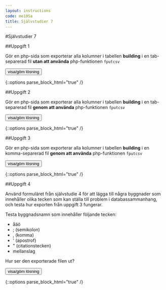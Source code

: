 ```yaml
---
layout: instructions
code: me105a
title: Självstudier 7
---
```


<style>
table {border-collapse: collapse;font-size:smaller}
th, td {border: 1px solid #BBBBBB}
th, td {text-align:left}
th, td {padding: 6px;}
</style>

<script>
  var toggle = function(id) {
  var mydiv = document.getElementById(id);
  if (mydiv.style.display === 'block' || mydiv.style.display === '')
    mydiv.style.display = 'none';
  else
    mydiv.style.display = 'block'
  }
</script>


#Självstudier 7

##Uppgift 1

Gör en php-sida som exporterar alla kolumner i tabellen **building** i en tab-separerad fil **utan att använda** php-funktionen `fputcsv`

<!--START SHOW/HIDE-->
<input type="button" value="visa/göm lösning" onclick="toggle('answer1');">

{::options parse_block_html="true" /}
<div id="answer1" style="display:none">

<!doctype html>
<html>
<head>
<meta charset="UTF-8">
<title>Uppgift 1</title>
</head>
<body>
<h1>Självstudie 8</h1>
<h2>Uppgift 1</h2>
<?php
error_reporting(E_ALL);
ini_set('display_errors', 1);

// Anslut till databasen
include $_SERVER['DOCUMENT_ROOT'] . '/username/me105a/connect.php';

// Hämta alla kolumner från tabellen building
$sql = 'SELECT * FROM building';
$result = $pdo->query($sql);

//OBS före loopen måste vi skapa en tom strängvariabel $export som sedan byggs på
$export="";
foreach ($result as $row) {
	$id=$row['id'];   
	$name=$row['name'];
	$street=$row['street'];
	$streetnumber=$row['streetnumber'];
	//lägg ihop alla kolumner till en sträng. tabb-tecken \t mellan varje kolumn, ny rad \n på slutet	
	$tab_separated_row="$id\t$name\t$street\t$streetnumber\n";
	//lägg till aktuell rad sist i strängen $export
	$export.=$tab_separated_row;
}
//nu ska vi spara $export i en fil
$filename="export1.txt";
file_put_contents($filename,$export);
//filen finns nu på webbservern men vi behöver en länk för
//att komma åt den
echo "Hämta exporterad fil: ";
echo "<a href='$filename'>$filename</a>";
?>
</body>
</html>

</div>
<!--END SHOW/HIDE-->
 
##Uppgift 2

Gör en php-sida som exporterar alla kolumner i tabellen **building** i en tab-separerad fil **genom att använda** php-funktionen `fputcsv`

<!--START SHOW/HIDE-->
<input type="button" value="visa/göm lösning" onclick="toggle('answer2');">

{::options parse_block_html="true" /}
<div id="answer2" style="display:none">

<!doctype html>
<html>
<head>
<meta charset="UTF-8">
<title>Uppgift 2</title>
</head>

<body>
<h1>Självstudie 8</h1>
<h2>Uppgift 2</h2>
<?php
error_reporting(E_ALL);
ini_set('display_errors', 1);

// Anslut till databasen
include $_SERVER['DOCUMENT_ROOT'] . '/username/me105a/connect.php';

// Hämta alla kolumner från tabellen building
$sql = 'SELECT * FROM building';
$result = $pdo->query($sql);

$filename="export2.txt";

// Öppna filen för att kunna skriva till den
$file = fopen($filename, 'w');

foreach ($result as $row) {
	// Bestäm vilka kolumner som ska skrivas till filen
	// och lägg i en array
	$values = array(
		$row['id'],
		$row['name'],
		$row['street'],
		$row['streetnumber']
	);
	// Skriv alla värden ($values) till vår fil ($file)
	// Separera alla värden med en tab (\t)
	fputcsv($file, $values, "\t");
}

// Stäng filen
fclose($file);
echo "Hämta exporterad fil: ";
echo "<a href='$filename'>$filename</a>";
?>
</body>
</html>

</div>
<!--END SHOW/HIDE-->

##Uppgift 3

Gör en php-sida som exporterar alla kolumner i tabellen **building** i en komma-separerad fil **genom att använda** php-funktionen `fputcsv`

<!--START SHOW/HIDE-->
<input type="button" value="visa/göm lösning" onclick="toggle('answer3');">

{::options parse_block_html="true" /}
<div id="answer3" style="display:none">

<!doctype html>
<html>
<head>
<meta charset="UTF-8">
<title>Uppgift 3</title>
</head>

<body>
<h1>Självstudie 8</h1>
<h2>Uppgift 3</h2>
<?php
error_reporting(E_ALL);
ini_set('display_errors', 1);

// Anslut till databasen
include $_SERVER['DOCUMENT_ROOT'] . '/username/me105a/connect.php';

// Hämta alla kolumner från tabellen building
$sql = 'SELECT * FROM building';
$result = $pdo->query($sql);

$filename="export3.txt";

// Öppna filen för att kunna skriva till den
$file = fopen($filename, 'w');

foreach ($result as $row) {
	// Bestäm vilka kolumner som ska skrivas till filen
	// och lägg i en array
	$values = array(
		$row['id'],
		$row['name'],
		$row['street'],
		$row['streetnumber']
	);
	// Skriv alla värden ($values) till vår fil ($file)
	// Separera alla värden med komma
	fputcsv($file, $values, ",");
}

// Stäng filen
fclose($file);
echo "Hämta exporterad fil: ";
echo "<a href='$filename'>$filename</a>";
?>
</body>
</html>

</div>
<!--END SHOW/HIDE-->

##Uppgift 4

Använd formuläret från självstudie 4 för att lägga till några byggnader som innehåller olika tecken som kan ställa till problem i databassammanhang, och testa hur exporten från uppgift 3 fungerar. 

Testa byggnadsnamn som innehåller följande tecken:

- åäö
- ; (semikolon)
- , (komma)
- ' (apostrof)
- " (citationstecken)
- mellanslag

Hur ser den exporterade filen ut?

<!--START SHOW/HIDE-->
<input type="button" value="visa/göm lösning" onclick="toggle('answer4');">

{::options parse_block_html="true" /}
<div id="answer4" style="display:none">

Om ett byggnadsnamn innehåller åäö kan filen se konstig ut, men om man väljer rätt teckenkodning, utf-8, bör det bli korrekt:

![](im7/encoding.png)

Om ett byggnadsnamn innehåller semikolon funkar det som vilket tecken som helst

{% highlight text %}
3,Semikolonet;,Storgatan,1
{% endhighlight %}

Om ett byggnadsnamn innehåller komma eller mellanslag så läggs automatiskt citationstecken till runt fältet:

{% highlight text %}
4,"Kommat,",Storgatan,2
5,"Mellan slaget",Storgatan,3
{% endhighlight %}

Om ett byggnadsnamn innehåller citationstecken kommer citationstecknen att dubbleras för att indikera att de är en del av byggnadsnamnet och inte start eller slut på ett fält:

{% highlight text %}
6,"En ""ny"" byggnad",Storgatan,18
{% endhighlight %}

Om ett byggnadsnamn innehåller apostrof går det inte att mata in i databasen utan att ta till något trick:

![](im7/formwithapostrohe.png)

![](im7/resultapostrophe.png)

Hur man matar in apostrofer i databaser diskuteras på sidan 149 och framåt i boken "PHP & MySQL - Novice to Ninja". 

</div>
<!--END SHOW/HIDE-->
